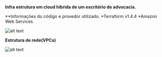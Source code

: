 **Infra estrutura em cloud híbrida de um escritório de advocacia.**

**Informações do código e provedor utilizado.
 *Terraform v1.4.4  *Amazon Web Services

![alt text](https://github.com/henriquenogueira/puc-minas/blob/main/infra.png)

**Estrutura de rede(VPCs)**

![alt text](https://github.com/henriquenogueira/puc-minas/blob/main/lan.png)
